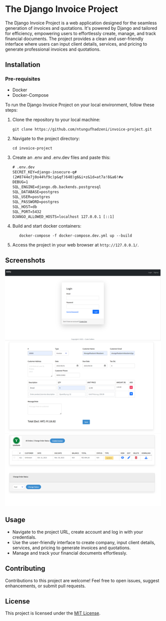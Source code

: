 # The Django Invoice Project

The Django Invoice Project is a web application designed for the seamless generation of invoices and quotations. It's powered by Django and tailored for efficiency, empowering users to effortlessly create, manage, and track financial documents. The project provides a clean and user-friendly interface where users can input client details, services, and pricing to generate professional invoices and quotations.

## Installation
### Pre-requisites
* Docker
* Docker-Compose

To run the Django Invoice Project on your local environment, follow these steps:

1. Clone the repository to your local machine:

    ```
   git clone https://github.com/ntungufhadzeni/invoice-project.git
   ```
2. Navigate to the project directory:
   ```
   cd invoice-project
   ```
   
3. Create an .env and .env.dev files and paste this:

   ```
   # .env.dev
   SECRET_KEY=django-insecure-q#(2#8744e7j0o44%f9c)p&qf)640)g6&i+z&1d=at7a!8&a6!#w
   DEBUG=1
   SQL_ENGINE=django.db.backends.postgresql
   SQL_DATABASE=postgres
   SQL_USER=postgres
   SQL_PASSWORD=postgres
   SQL_HOST=db
   SQL_PORT=5432
   DJANGO_ALLOWED_HOSTS=localhost 127.0.0.1 [::1]
   ```
4. Build and start docker containers:
   ```
      docker-compose -f docker-compose.dev.yml up --build
    ```
5. Access the project in your web browser at `http://127.0.0.1/`.

## Screenshots

![Screenshot 1](screenshots/screenshot1.png)
![Screenshot 2](screenshots/screenshot2.png)
![Screenshot 3](screenshots/screenshot3.png)

## Usage

- Navigate to the project URL, create account and log in with your credentials.
- Use the user-friendly interface to create company, input client details, services, and pricing to generate invoices and quotations.
- Manage and track your financial documents effortlessly.

## Contributing

Contributions to this project are welcome! Feel free to open issues, suggest enhancements, or submit pull requests.

## License

This project is licensed under the [MIT License](#).   
   